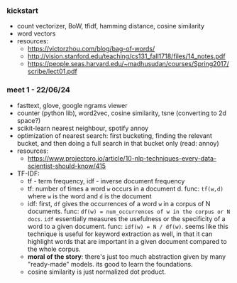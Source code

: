 
### kickstart
- count vectorizer, BoW, tfidf, hamming distance, cosine similarity
- word vectors
- resources:
	- https://victorzhou.com/blog/bag-of-words/
	- http://vision.stanford.edu/teaching/cs131_fall1718/files/14_notes.pdf
	- https://people.seas.harvard.edu/~madhusudan/courses/Spring2017/scribe/lect01.pdf

### meet 1 - 22/06/24
- fasttext, glove, google ngrams viewer
- counter (python lib), word2vec, cosine similarity, tsne (converting to 2d space?)
- scikit-learn nearest neighbour, spotify annoy
- optimization of nearest search: first bucketing, finding the relevant bucket, and then doing a full search in that bucket only (read: annoy)
- resources:
	- https://www.projectpro.io/article/10-nlp-techniques-every-data-scientist-should-know/415
- TF-IDF:
	- tf - term frequency, idf - inverse document frequency
	- tf: number of times a word `w` occurs in a document d. func: `tf(w,d)` where `w` is the word and `d` is the document
	- idf: first, `df` gives the occurrences of a word `w` in a corpus of N documents. func: `df(w) = num_occurrences of w in the corpus or N docs`. `idf` essentially measures the usefulness or the specificity of a word to a given document. func: `idf(w) = N / df(w)`. seems like this technique is useful for keyword extraction as well, in that it can highlight words that are important in a given document compared to the whole corpus.
	- **moral of the story**: there's just too much abstraction given by many "ready-made" models. its good to learn the foundations.
	- cosine similarity is just normalized dot product.